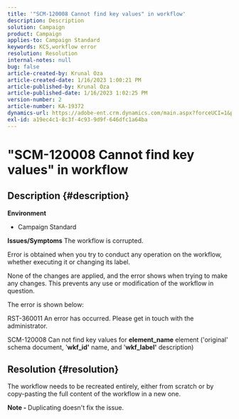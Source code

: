 ```yaml
---
title: '"SCM-120008 Cannot find key values" in workflow'
description: Description
solution: Campaign
product: Campaign
applies-to: Campaign Standard
keywords: KCS,workflow error
resolution: Resolution
internal-notes: null
bug: false
article-created-by: Krunal Oza
article-created-date: 1/16/2023 1:00:21 PM
article-published-by: Krunal Oza
article-published-date: 1/16/2023 1:02:25 PM
version-number: 2
article-number: KA-19372
dynamics-url: https://adobe-ent.crm.dynamics.com/main.aspx?forceUCI=1&pagetype=entityrecord&etn=knowledgearticle&id=0a5acbba-9d95-ed11-aad1-6045bd006793
exl-id: a19ec4c1-8c3f-4c93-9d9f-646dfc1a64ba
---
```

# "SCM-120008 Cannot find key values" in workflow

## Description {#description}

<b>Environment</b>
- Campaign Standard



<b>Issues/Symptoms</b>
The workflow is corrupted.

Error is obtained when you try to conduct any operation on the workflow, whether executing it or changing its label.

None of the changes are applied, and the error shows when trying to make any changes. This prevents any use or modification of the workflow in question.



The error is shown below:

RST-360011 An error has occurred. Please get in touch with the administrator.

SCM-120008 Can not find key values ​​for <b>element_name</b> element ('original' schema document, '<b>wkf_id'</b> name, and '<b>wkf_label'</b> description)


## Resolution {#resolution}


The workflow needs to be recreated entirely, either from scratch or by copy-pasting the full content of the workflow in a new one.

<b>Note - </b>Duplicating doesn't fix the issue.

